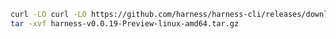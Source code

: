```bash
curl -LO curl -LO https://github.com/harness/harness-cli/releases/download/v0.0.19-Preview/harness-v0.0.19-Preview-linux-amd64.tar.gz
tar -xvf harness-v0.0.19-Preview-linux-amd64.tar.gz
```

<!---
Non Scarf cURL
curl -LO https://github.com/harness/harness-cli/releases/download/v0.0.19-Preview/harness-v0.0.19-Preview-linux-amd64.tar.gz
-->

<!---
Scarf cURL
curl -LO harness.gateway.scarf.sh/v0.0.19-Preview/harness-v0.0.19-Preview-linux-amd64.tar.gz
-->